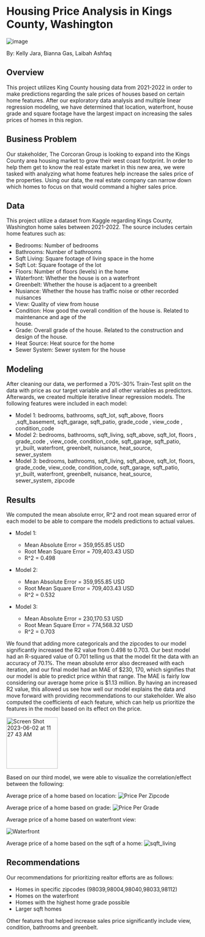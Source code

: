 # Housing Price Analysis in Kings County, Washington
![image](https://github.com/Kellyajara/Phase2_Project/assets/127794801/838b5b02-aa53-4435-acbd-aed4887859e6)

By: Kelly Jara, Bianna Gas, Laibah Ashfaq

## Overview
This project utilizes King County housing data from 2021-2022 in order to make predictions regarding the sale prices of houses based on certain home features. After our exploratory data analysis and multiple linear regression modeling, we have determined that location, waterfront, house grade and square footage have the largest impact on increasing the sales prices of homes in this region.

## Business Problem
Our stakeholder, The Corcoran Group is looking to expand into the Kings County area housing market to grow their west coast footprint. In order to help them get to know the real estate market in this new area, we were tasked with analyzing what home features help increase the sales price of the properties. Using our data, the real estate company can narrow down which homes to focus on that would command a higher sales price. 

## Data
This project utilize a dataset from Kaggle regarding Kings County, Washington home sales between 2021-2022. The source includes certain home features such as: 
  * Bedrooms: Number of bedrooms
  * Bathrooms: Number of bathrooms
  * Sqft Living: Square footage of living space in the home
  * Sqft Lot: Square footage of the lot
  * Floors: Number of floors (levels) in the home
  * Waterfront: Whether the house is on a waterfront
  * Greenbelt: Whether the house is adjacent to a greenbelt
  * Nusiance: Whether the house has traffic noise or other recorded nuisances
  * View: Quality of view from house
  * Condition: How good the overall condition of the house is. Related to maintenance and age of the   
    house.
  * Grade: Overall grade of the house. Related to the construction and design of the house.
  * Heat Source: Heat source for the home
  * Sewer System: Sewer system for the house
 
## Modeling
After cleaning our data, we performed a 70%-30% Train-Test split on the data with price as our target variable and all other variables as predictors. Afterwards, we created multiple iterative linear regression models. The following features were included in each model:
  * Model 1: bedrooms, bathrooms, sqft_lot, sqft_above, floors ,sqft_basement, sqft_garage, sqft_patio,     grade_code , view_code , condition_code
  * Model 2: bedrooms, bathrooms, sqft_living, sqft_above, sqft_lot, floors , grade_code , view_code,
    condition_code, sqft_garage, sqft_patio, yr_built, waterfront, greenbelt, nuisance, heat_source,  
    sewer_system 
  * Model 3: bedrooms, bathrooms, sqft_living, sqft_above, sqft_lot, floors, grade_code, view_code,
    condition_code, sqft_garage, sqft_patio, yr_built, waterfront, greenbelt, nuisance, heat_source,   
    sewer_system, zipcode
    
## Results
We computed the mean absolute error, R^2 and root mean squared error of each model to be able to compare the models predictions to actual values.

* Model 1:
  - Mean Absolute Error = 359,955.85 USD
  - Root Mean Square Error = 709,403.43 USD
  - R^2 = 0.498

* Model 2: 
  - Mean Absolute Error = 359,955.85 USD
  - Root Mean Square Error = 709,403.43 USD
  - R^2 = 0.532
 
 * Model 3:
   - Mean Absolute Error = 230,170.53 USD
   - Root Mean Square Error = 774,568.32 USD
   - R^2 = 0.703

We found that adding more categoricals and the zipcodes to our model significantly increased the R2 value from 0.498 to 0.703. Our best model had an R-squared value of 0.701 telling us that the model fit the data with an accuracy of 70.1%.  The mean absolute error also decreased with each iteration, and our final model had an MAE of $230, 170, which signifies that our model is able to predict price within that range. The MAE is fairly low considering our average home price is $1.13 million. By having an increased R2 value, this allowed us see how well our model explains the data and move forward with providing recommendations to our stakeholder. We also computed the coefficients of each feature, which can help us prioritize the features in the model based on its effect on the price.

<img width="134" alt="Screen Shot 2023-06-02 at 11 27 43 AM" src="https://github.com/Kellyajara/Phase2_Project/assets/128645674/a673bcf8-905f-47f6-90ce-8ceb68de941d">


Based on our third model, we were able to visualize the correlation/effect between the following: 

Average price of a home based on location:
![Price Per Zipcode](https://github.com/Kellyajara/Phase2_Project/assets/127794801/5976eb2d-645b-446c-8d2e-216cd4740e76)

Average price of a home based on grade: 
![Price Per Grade](https://github.com/Kellyajara/Phase2_Project/assets/127794801/a7503575-3a49-4228-9939-1ba08ee9159e)

Average price of a home based on waterfront view: 

![Waterfront](https://github.com/Kellyajara/Phase2_Project/assets/127794801/ab46cb13-2dd0-4f19-b4d1-96ac54c00782)

Average price of a home based on the sqft of a home:
![sqft_living](https://github.com/Kellyajara/Phase2_Project/assets/127794801/77a455ef-21d0-4d4d-9b44-4c34ce2c5c62)

## Recommendations
Our recommendations for prioritizing realtor efforts are as follows:
  - Homes in specific zipcodes (98039,98004,98040,98033,98112)
  - Homes on the waterfront
  - Homes with the highest home grade possible 
  - Larger sqft homes

Other features that helped increase sales price significantly include view, condition, bathrooms and greenbelt. 



  

